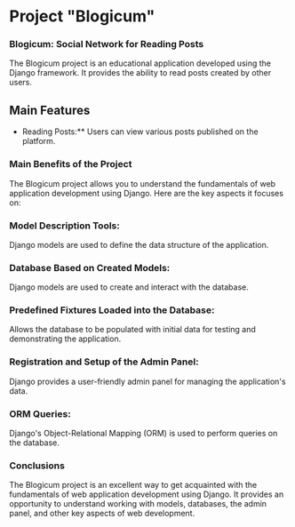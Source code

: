 # Project "Blogicum"
### Blogicum: Social Network for Reading Posts
The Blogicum project is an educational application developed using the Django framework. It provides the ability to read posts created by other users.

## Main Features
- Reading Posts:** Users can view various posts published on the platform.

### Main Benefits of the Project
The Blogicum project allows you to understand the fundamentals of web application development using Django. Here are the key aspects it focuses on:  

### Model Description Tools:  
Django models are used to define the data structure of the application.

### Database Based on Created Models:
Django models are used to create and interact with the database.

### Predefined Fixtures Loaded into the Database:
Allows the database to be populated with initial data for testing and demonstrating the application.

### Registration and Setup of the Admin Panel:
Django provides a user-friendly admin panel for managing the application's data.

### ORM Queries:
Django's Object-Relational Mapping (ORM) is used to perform queries on the database.

### **Conclusions**  
The Blogicum project is an excellent way to get acquainted with the fundamentals of web application development using Django. It provides an opportunity to understand working with models, databases, the admin panel, and other key aspects of web development.
